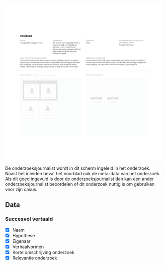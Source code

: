 

![Voorblad](content/voorblad.png)


De onderzoeksjournalist wordt in dit scherm ingeleid in het onderzoek. Naast het inleiden bevat het voorblad ook de meta-data van het onderzoek. Als dit goed ingevuld is door de onderzoeksjournalist dan kan een ander onderzoeksjournalist beoordelen of dit onderzoek nuttig is om gebruiken voor zijn casus.



## Data

### Succesvol vertaald
- [x] Naam
- [x] Hypothese
- [x] Eigenaar
- [x] Verhaalvormen
- [x] Korte omschrijving onderzoek
- [x] Relevantie onderzoek
